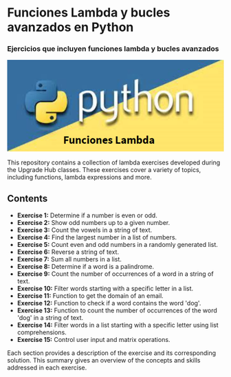 # Funciones Lambda y bucles avanzados en Python
### Ejercicios que incluyen funciones lambda y bucles avanzados
![alt text](image-2.png)

This repository contains a collection of lambda exercises developed during the Upgrade Hub classes. These exercises cover a variety of topics, including functions, lambda expressions and more.

## Contents

- **Exercise 1:** Determine if a number is even or odd.
- **Exercise 2:** Show odd numbers up to a given number.
- **Exercise 3:** Count the vowels in a string of text.
- **Exercise 4:** Find the largest number in a list of numbers.
- **Exercise 5:** Count even and odd numbers in a randomly generated list.
- **Exercise 6:** Reverse a string of text.
- **Exercise 7:** Sum all numbers in a list.
- **Exercise 8:** Determine if a word is a palindrome.
- **Exercise 9:** Count the number of occurrences of a word in a string of text.
- **Exercise 10:** Filter words starting with a specific letter in a list.
- **Exercise 11:** Function to get the domain of an email.
- **Exercise 12:** Function to check if a word contains the word 'dog'.
- **Exercise 13:** Function to count the number of occurrences of the word 'dog' in a string of text.
- **Exercise 14:** Filter words in a list starting with a specific letter using list comprehensions.
- **Exercise 15:** Control user input and matrix operations.

Each section provides a description of the exercise and its corresponding solution. This summary gives an overview of the concepts and skills addressed in each exercise.